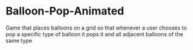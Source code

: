 # Balloon-Pop-Animated
Game that places balloons on a grid so that whenever a user chooses to pop a specific type of balloon it pops it and all adjacent balloons of the same type
